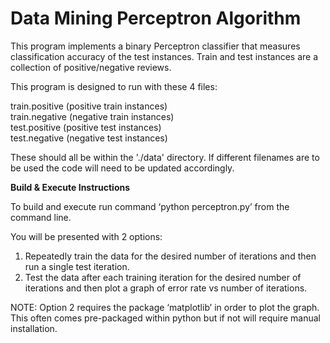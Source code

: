 # Data Mining Perceptron Algorithm

This program implements a binary Perceptron classifier that measures classification accuracy of the test
instances. Train and test instances are a collection of positive/negative reviews.

This program is designed to run with these 4 files:

train.positive (positive train instances)  
train.negative (negative train instances)  
test.positive (positive test instances)  
test.negative (negative test instances)

These should all be within the './data' directory.
If different filenames are to be used the code will need to be updated accordingly.

**Build & Execute Instructions**

To build and execute run command ‘python perceptron.py’ from the command line.

You will be presented with 2 options:

1. Repeatedly train the data for the desired number of iterations and then run a single test iteration.
2. Test the data after each training iteration for the desired number of iterations and then plot a graph of error rate vs number of iterations.

NOTE: Option 2 requires the package ‘matplotlib’ in order to plot the graph. This often comes pre-packaged within python but if not will require manual installation.
